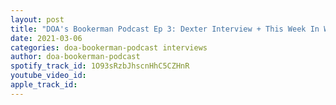 ```yaml
---
layout: post
title: "DOA's Bookerman Podcast Ep 3: Dexter Interview + This Week In Wrestling!"
date: 2021-03-06
categories: doa-bookerman-podcast interviews
author: doa-bookerman-podcast
spotify_track_id: 1O93sRzbJhscnHhC5CZHnR
youtube_video_id: 
apple_track_id: 
---
```

